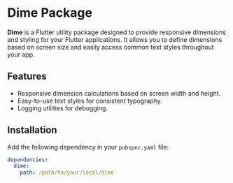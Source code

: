 # Dime Package

**Dime** is a Flutter utility package designed to provide responsive dimensions and styling for your Flutter applications. It allows you to define dimensions based on screen size and easily access common text styles throughout your app.

## Features

- Responsive dimension calculations based on screen width and height.
- Easy-to-use text styles for consistent typography.
- Logging utilities for debugging.

## Installation

Add the following dependency in your `pubspec.yaml` file:

```yaml
dependencies:
  dime:
    path: /path/to/your/local/dime
